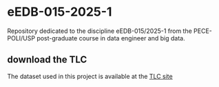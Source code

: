# eEDB-015-2025-1
Repository dedicated to the discipline eEDB-015/2025-1 from the PECE-POLI/USP post-graduate course in data engineer and big data.

## download the TLC

The dataset used in this project is available at the [TLC site](https://www.nyc.gov/site/tlc/about/tlc-trip-record-data.page)